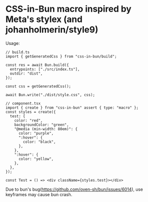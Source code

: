 # CSS-in-Bun macro inspired by Meta's stylex (and johanholmerin/style9)

Usage:
```tsx
// build.ts
import { getGeneratedCss } from "css-in-bun/build";

const res = await Bun.build({
  entrypoints: ["./src/index.ts"],
  outdir: "dist",
});

const css = getGeneratedCss();

await Bun.write("./dist/style.css", css);

// component.tsx
import { create } from "css-in-bun" assert { type: "macro" };
const styles = create({
  test: {
    color: "red",
    backgroundColor: "green",
    "@media (min-width: 80em)": {
      color: "purple",
      ":hover": {
        color: "black",
      },
    },
    ":hover": {
      color: "yellow",
    },
  },
});

const Test = () => <div className={styles.test}></div>
```

Due to bun's bug(https://github.com/oven-sh/bun/issues/6014), use keyframes may cause bun crash.